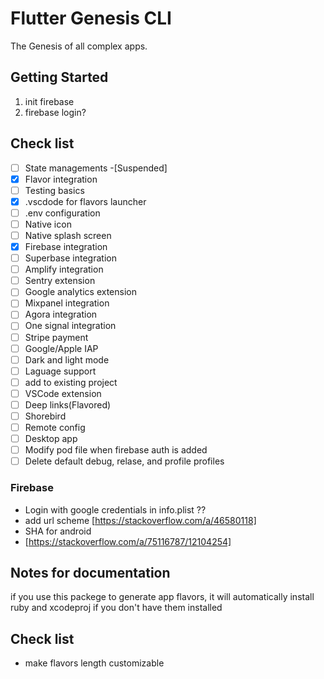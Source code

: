 # Flutter Genesis CLI

The Genesis of all complex apps.

## Getting Started

1. init firebase 
2. firebase login?


## Check list
- [ ] State managements -[Suspended]
- [x] Flavor integration
- [ ] Testing basics
- [x] .vscdode for flavors launcher
- [ ] .env configuration
- [ ] Native icon
- [ ] Native splash screen
- [x] Firebase integration
- [ ] Superbase integration
- [ ] Amplify integration
- [ ] Sentry extension
- [ ] Google analytics extension
- [ ] Mixpanel integration
- [ ] Agora integration
- [ ] One signal integration
- [ ] Stripe payment
- [ ] Google/Apple IAP 
- [ ] Dark and light mode
- [ ] Laguage support
- [ ] add to existing project
- [ ] VSCode extension
- [ ] Deep links(Flavored)
- [ ] Shorebird
- [ ] Remote config
- [ ] Desktop app
- [ ] Modify pod file when firebase auth is added
- [ ] Delete default debug, relase, and profile profiles

### Firebase
- Login with google credentials in info.plist ??
- add url scheme [https://stackoverflow.com/a/46580118]
- SHA for android 
- [https://stackoverflow.com/a/75116787/12104254]

## Notes for documentation

if you use this packege to generate app flavors, it will automatically install ruby and xcodeproj if you don't have them installed

## Check list
- make flavors length customizable